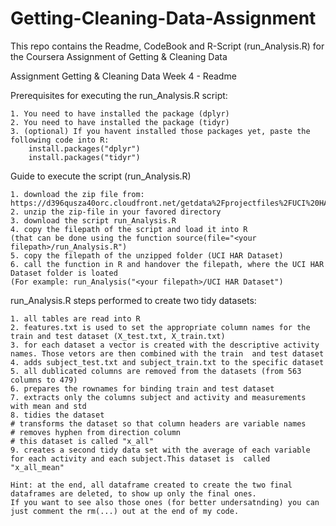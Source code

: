 # Getting-Cleaning-Data-Assignment
This repo contains the Readme, CodeBook and R-Script (run_Analysis.R) for the Coursera Assignment of Getting &amp; Cleaning Data

Assignment Getting & Cleaning Data Week 4 - Readme

Prerequisites for executing the run_Analysis.R script:
	
	1. You need to have installed the package (dplyr)
	2. You need to have installed the package (tidyr)
	3. (optional) If you havent installed those packages yet, paste the following code into R:
		install.packages("dplyr")
		install.packages("tidyr")

Guide to execute the script (run_Analysis.R)

	1. download the zip file from: https://d396qusza40orc.cloudfront.net/getdata%2Fprojectfiles%2FUCI%20HAR%20Dataset.zip
	2. unzip the zip-file in your favored directory
	3. download the script run_Analysis.R
	4. copy the filepath of the script and load it into R
	(that can be done using the function source(file="<your filepath>/run_Analysis.R")
	5. copy the filepath of the unzipped folder (UCI HAR Dataset)
	6. call the function in R and handover the filepath, where the UCI HAR Dataset folder is loated
	(For example: run_Analysis("<your filepath>/UCI HAR Dataset")

run_Analysis.R steps performed to create two tidy datasets:

	1. all tables are read into R
	2. features.txt is used to set the appropriate column names for the train and test dataset (X_test.txt, X_train.txt)
	3. for each dataset a vector is created with the descriptive activity names. Those vetors are then combined with the train 	and test dataset
	4. adds subject_test.txt and subject_train.txt to the specific dataset
	5. all dublicated columns are removed from the datasets (from 563 columns to 479) 
	6. prepares the rownames for binding train and test dataset
	7. extracts only the columns subject and activity and measurements with mean and std
	8. tidies the dataset
	# transforms the dataset so that column headers are variable names
	# removes hyphen from direction column
	# this dataset is called "x_all"
	9. creates a second tidy data set with the average of each variable for each activity and each subject.This dataset is 	called "x_all_mean"

	Hint: at the end, all dataframe created to create the two final dataframes are deleted, to show up only the final ones. 
	If you want to see also those ones (for better undersatnding) you can just comment the rm(...) out at the end of my code.
